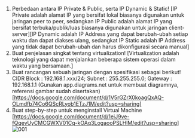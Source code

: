 1. Perbedaan antara IP Private & Public, serta IP Dynamic & Static! [IP Private adalah alamat IP yang bersifat lokal biasanya digunakan untuk jaringan peer to peer, sedangkan IP Public adalah alamat IP yang bersifat terbuka/publik/luas biasanya digunakan untuk jaringan client-server][IP Dynamic adalah IP Address yang dapat berubah-ubah setiap waktu dan dapat diakses ulang, sedangkat IP Static adalah IP Address yang tidak dapat berubah-ubah dan harus dikonfigurasi secara manual]
2. Buat penjelasan singkat tentang virtualization! [Virtualization adalah teknologi yang dapat menjalankan beberapa sistem operasi dalam waktu yang bersamaan.]
3. Buat rancangan sebuah jaringan dengan spesifikasi sebagai berikut!
   CIDR Block : 192.168.1.xxx/24;
   Subnet : 255.255.255.0;
   Gateway : 192.168.1.1 (Gunakan app.diagrams.net untuk membuat diagramnya, referensi gambar sudah disertakan)
   [https://docs.google.com/document/d/1V5rGZrX0koagQxAQ-OLmdfb74Co6QScRLyob1ETzJ1M/edit?usp=sharing]
4. Buat step-by-step untuk menginstall Virtual Machine [https://docs.google.com/document/d/1eiJ9ve-fQqevUyCMCGWXV01Cq-kOAq3LogaooPSLHlM/edit?usp=sharing]
![001](https://github.com/nisyasintawana/devops20-dumbways-nisya/assets/53333961/8cadb709-74b2-4c71-a1ef-06960018c2eb)
